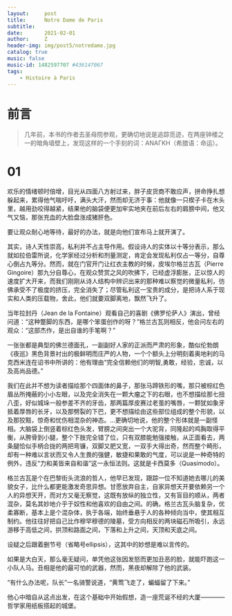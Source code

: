 ```yaml
---
layout:     post
title:      Notre Dame de Paris
subtitle:   
date:       2021-02-01
author:     Z
header-img: img/post5/notredame.jpg
catalog: true
music: false
music-id: 1482597707 #436147067
tags:
    - Histoire à Paris
---
```


# 前言

>几年前，本书的作者去圣母院参观，更确切地说是追踪觅迹，在两座钟楼之一的暗角墙壁上，发现这样的一个手刻的词：ANAΓKH（希腊语：命运）。

# 01

欢乐的情绪顿时倍增，目光从四面八方射过来，胖子皮货商不敢应声，拼命挣扎想躲起来，累得他气喘吁吁，满头大汗，然而却无济于事：他就像一只楔子卡在木头里，越用劲咬得越紧，结果他的脑袋便更加牢实地夹在前后左右的肩膀中间，他又气又恼，那张充血的大脸盘涨成猪肝色。

要让观众耐心地等待，最好的办法，就是向他们宣布马上就开演了。

其实，诗人天性崇高，私利并不占主导作用。假设诗人的实体以十等分表示，那么就如拉伯雷所说，化学家经过分析和剂量测定，肯定会发现私利仅占一等分，自尊心倒占九等分。然而，就在门官开门让红衣主教的时候，皮埃尔格兰古瓦（Pierre Gingoire）那九分自尊心，在观众赞赏之风的吹拂下，已经虚浮膨胀，正以惊人的速度扩大开来，而我们刚刚从诗人结构中辨识出来的那种难以察觉的微量私利，彷佛承受不了极度的挤压，完全消失了；尽管私利这一宝贵的成分，是把诗人系于现实和人类的压载物，舍此，他们就要双脚离地，飘然飞升了。

当年拉封丹（Jean de la Fontaine）观看自己的喜剧《佛罗伦萨人》演出，曾经问道：“这种蹩脚的东西，是哪个笨蛋创作的呀？”格兰古瓦则相反，他会问左右的观众：“这部杰作，是出自谁的手笔啊？”

一张张都是典型的佛兰德面孔，一副副好人家的正派而严肃的形象，酷似伦勃朗《夜巡》黑色背景衬出的极鲜明而庄严的人物，一个个额头上分明刻着奥地利的马克西米连在诏书中所讲的：他有理由“完全信赖他们的明智,勇敢，经验，忠诚，以及高尚品德。”

我们在此并不想为读者描绘那个四面体的鼻子，那张马蹄铁形的嘴，那只被棕红色眉丛所掩蔽的小小左眼，以及完全消失在一颗大瘤之下的右眼，也不想描绘那七扭八歪，好似城垛一般参差不齐的牙齿，那两篇厚皮赛过老茧的嘴唇，一颗犹如象牙抵着厚唇的长牙，以及那劈裂的下巴，更不想描绘由这些部位组成的整个形貌，以及那狡黠，惊奇和忧伤相混杂的神态。...更确切地说，他的整个形体就是一副怪相。大脑袋上倒竖着棕红色头发，臂膀之间突出一个大驼背，同隆起的鸡胸取得平衡，从胯骨到小腿，整个下肢完全错了位，只有双膝能勉强接触，从正面看去，两条腿恰似手柄合拢的两把弯镰，双脚又肥又宽，一双手大得出奇，然而整个畸形，却有一种难以言状而又令人生畏的强健，敏捷和果敢的气度，可以说是一种奇特的例外，违反“力和美皆来自和谐”这一永恒法则。这就是卡西莫多（Quasimodo）。

格兰古瓦是个在巴黎街头流浪的哲人，他早已发现，跟踪一位不知道她去哪儿的美貌女子，比什么都更能激发奇思异想。甘愿放弃自主，自家异想天开要依赖另一个人的异想天开，而对方又毫无察觉，这既有放纵的独立性，又有盲目的顺从，两者混杂，莫名其妙地介乎于奴性和他喜欢的自由之间。的确，格兰古瓦头脑复杂，优柔寡断，基本上是个混杂体，执于各端，始终垂悬于人的各种倾向当中，使其相互制约。他往往好把自己比作穆罕穆德的陵墓，受方向相反的两块磁石所吸引，永远游移于高低之间，拱顶和路面之间，下落和上升之间，天顶和天底之间。

设疑之后跟着删节号（省略号ellipsis），这其中的妙想是难以言传的。

如果是大白天，那么毫无疑问，单凭他这张因发怒而更加丑恶的脸，就能吓跑这一小队人马。丑相是他的最可怕的武器，然而，黑夜却解除了他的武装。

“有什么办法呢，队长”一名骑警说道，“黄莺飞走了，蝙蝠留了下来。”

他心中暗自从这点出发，在这个基础中开始假想，造一座荒诞不经的大厦————哲学家用纸板搭起的城堡。
